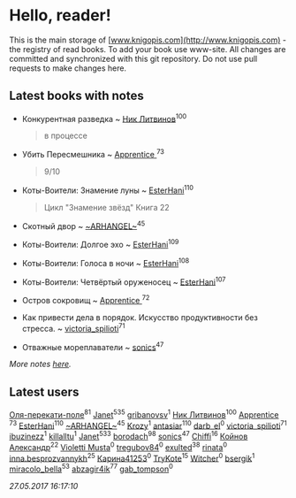 # Hello, reader!
This is the main storage of [www.knigopis.com](http://www.knigopis.com) - the registry of read books.
To add your book use www-site. All changes are committed and synchronized with this git repository.
Do not use pull requests to make changes here.


## Latest books with notes
* Конкурентная разведка ~ [Ник Литвинов](users/241/241974816-vkontakte)<sup>100</sup>
    > в процессе

* Убить Пересмешника ~ [Apprentice ](users/528/52821952-vkontakte)<sup>73</sup>
    > 9/10

* Коты-Воители: Знамение луны ~ [EsterHani](users/305/30558181-vkontakte)<sup>110</sup>
    > Цикл "Знамение звёзд"
    > Книга 22

* Скотный двор ~ [~ARHANGEL~](users/642/64251996-vkontakte)<sup>45</sup>

* Коты-Воители: Долгое эхо ~ [EsterHani](users/305/30558181-vkontakte)<sup>109</sup>

* Коты-Воители: Голоса в ночи ~ [EsterHani](users/305/30558181-vkontakte)<sup>108</sup>

* Коты-Воители: Четвёртый оруженосец ~ [EsterHani](users/305/30558181-vkontakte)<sup>107</sup>

* Остров сокровищ ~ [Apprentice ](users/528/52821952-vkontakte)<sup>72</sup>

* Как привести дела в порядок. Искусство продуктивности без стресса. ~ [victoria_spilioti](users/219/219259003-vkontakte)<sup>71</sup>

* Отважные мореплаватели ~ [sonics](users/588/5880221-vkontakte)<sup>47</sup>


_More notes [here](latest_books_with_notes.md)._


## Latest users
[Оля-перекати-поле](users/108/10848515355906827860-mailru)<sup>81</sup> 
[Janet](users/108/108113656204404967440-google)<sup>535</sup> 
[gribanovsv](users/701/7011021-vkontakte)<sup>1</sup> 
[Ник Литвинов](users/241/241974816-vkontakte)<sup>100</sup> 
[Apprentice ](users/528/52821952-vkontakte)<sup>73</sup> 
[EsterHani](users/305/30558181-vkontakte)<sup>110</sup> 
[~ARHANGEL~](users/642/64251996-vkontakte)<sup>45</sup> 
[Krozy](users/100/100001728431584-facebook)<sup>1</sup> 
[antasiar](users/688/68827372-vkontakte)<sup>110</sup> 
[darb_el](users/184/184135339-vkontakte)<sup>0</sup> 
[victoria_spilioti](users/219/219259003-vkontakte)<sup>71</sup> 
[ibuzinezz](users/430/430126578-vkontakte)<sup>1</sup> 
[killalltu](users/118/1188128011316384-facebook)<sup>1</sup> 
[Janet](users/205/20565064-vkontakte)<sup>533</sup> 
[borodach](users/157/15706320-vkontakte)<sup>98</sup> 
[sonics](users/588/5880221-vkontakte)<sup>47</sup> 
[Chiffi](users/105/105831994080785626680-google)<sup>16</sup> 
[Койнов Александр](users/414/414040473-vkontakte)<sup>22</sup> 
[Violetti Musta](users/429/429430862-vkontakte)<sup>0</sup> 
[tregubov84](users/421/421477925-vkontakte)<sup>0</sup> 
[exulted](users/100/100599204551896265722-google)<sup>38</sup> 
[rinata](users/109/109765015536169874317-google)<sup>0</sup> 
[inna.besprozvannykh](users/733/73323849-yandex)<sup>25</sup> 
[Карина41253](users/134/134130628-vkontakte)<sup>0</sup> 
[TryKote](users/145/145737651-vkontakte)<sup>15</sup> 
[Witcher](users/187/187698988-vkontakte)<sup>0</sup> 
[bsergik](users/108/108664297870274640182-google)<sup>1</sup> 
[miracolo_bella](users/180/180139283-vkontakte)<sup>53</sup> 
[abzagir4ik](users/362/3621623-vkontakte)<sup>77</sup> 
[gab_tompson](users/542/5425873-vkontakte)<sup>0</sup> 


_27.05.2017 16:17:10_
